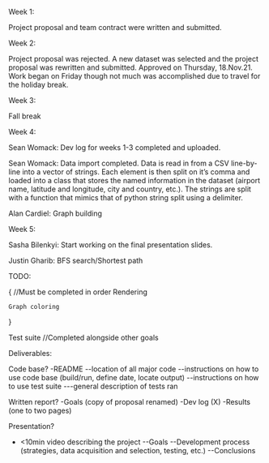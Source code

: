 Week 1:

Project proposal and team contract were written and submitted.

Week 2:

Project proposal was rejected. A new dataset was selected and the project proposal
was rewritten and submitted. Approved on Thursday, 18.Nov.21. Work began on Friday
though not much was accomplished due to travel for the holiday break.

Week 3:

Fall break

Week 4:

Sean Womack: Dev log for weeks 1-3 completed and uploaded.

Sean Womack: Data import completed. Data is read in from a CSV line-by-line into a
vector of strings. Each element is then split on it’s comma and loaded into a class
that stores the named information in the dataset (airport name, latitude and longitude,
city and country, etc.). The strings are split with a function that mimics that of
python string split using a delimiter.

Alan Cardiel: Graph building

Week 5:

Sasha Bilenkyi: Start working on the final presentation slides. 

Justin Gharib: BFS search/Shortest path


TODO:

{ //Must be completed in order
	Rendering

	Graph coloring
}

Test suite //Completed alongside other goals



Deliverables:

Code base?
-README
--location of all major code
--instructions on how to use code base (build/run, define date, locate output)
--instructions on how to use test suite
---general description of tests ran

Written report?
-Goals (copy of proposal renamed)
-Dev log (X)
-Results (one to two pages)

Presentation?
- <10min video describing the project
--Goals
--Development process (strategies, data acquisition and selection, testing, etc.)
--Conclusions
